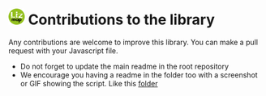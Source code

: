 ![3Liz](icon.png) Contributions to the library
==============================================

Any contributions are welcome to improve this library.
You can make a pull request with your Javascript file.

* Do not forget to update the main readme in the root repository
* We encourage you having a readme in the folder too with a screenshot or GIF showing the script. Like this [folder](./library/point_buffer_on_map)
